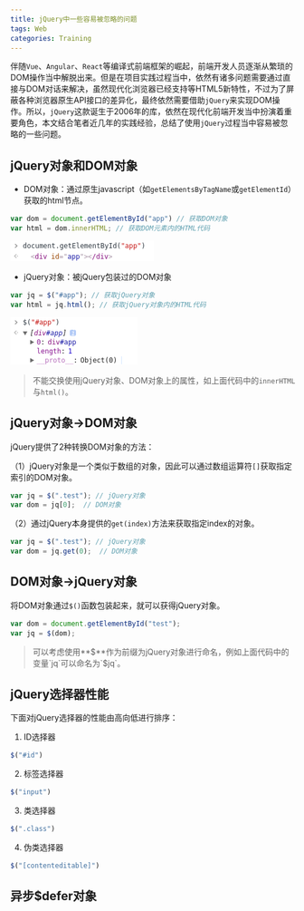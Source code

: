 ```yaml
---
title: jQuery中一些容易被忽略的问题
tags: Web
categories: Training
---
```


伴随`Vue`、`Angular`、`React`等编译式前端框架的崛起，前端开发人员逐渐从繁琐的DOM操作当中解脱出来。但是在项目实践过程当中，依然有诸多问题需要通过直接与DOM对话来解决，虽然现代化浏览器已经支持等HTML5新特性，不过为了屏蔽各种浏览器原生API接口的差异化，最终依然需要借助`jQuery`来实现DOM操作。所以，`jQuery`这款诞生于2006年的库，依然在现代化前端开发当中扮演着重要角色，本文结合笔者近几年的实践经验，总结了使用`jQuery`过程当中容易被忽略的一些问题。

## jQuery对象和DOM对象

- DOM对象：通过原生javascript（如`getElementsByTagName`或`getElementId`）获取的html节点。

```javascript
var dom = document.getElementById("app") // 获取DOM对象
var html = dom.innerHTML; // 获取DOM元素内的HTML代码 
```

![](3-jquery/dom.png "通过document获取原生DOM对象")

- jQuery对象：被jQuery包装过的DOM对象

```javascript
var jq = $("#app"); // 获取jQuery对象
var html = jq.html(); // 获取jQuery对象内的HTML代码
```

![](3-jquery/jquery.png "jQuery对象的本质是数组")

> 不能交换使用jQuery对象、DOM对象上的属性，如上面代码中的`innerHTML`与`html()`。

<!-- more -->

## jQuery对象->DOM对象

jQuery提供了2种转换DOM对象的方法：

（1）jQuery对象是一个类似于数组的对象，因此可以通过数组运算符`[]`获取指定索引的DOM对象。

```javascript
var jq = $(".test"); // jQuery对象
var dom = jq[0];  // DOM对象
```

（2）通过jQuery本身提供的`get(index)`方法来获取指定index的对象。

```javascript
var jq = $(".test"); // jQuery对象
var dom = jq.get(0);  // DOM对象
```

## DOM对象->jQuery对象

将DOM对象通过`$()`函数包装起来，就可以获得jQuery对象。

```javascript
var dom = document.getElementById("test");
var jq = $(dom);
```

> 可以考虑使用**$**作为前缀为jQuery对象进行命名，例如上面代码中的变量`jq`可以命名为`$jq`。


## jQuery选择器性能

下面对jQuery选择器的性能由高向低进行排序：

1. ID选择器

```javascript
$("#id")
```

2. 标签选择器

```javascript
$("input")
```

3. 类选择器

```javascript
$(".class")
```

4. 伪类选择器

```javascript
$("[contenteditable]")
```

## 异步$defer对象
